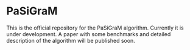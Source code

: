 # PaSiGraM
This is the official repository for the PaSiGraM algorithm. Currently it is under development. A paper with some benchmarks and detailed description of the algorithm will be published soon. 

